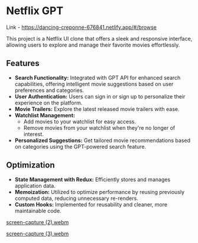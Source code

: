 
# Netflix GPT 
Link - https://dancing-creponne-676841.netlify.app/#/browse

This project is a Netflix UI clone that offers a sleek and responsive interface, allowing users to explore and manage their favorite movies effortlessly. 

## Features

- **Search Functionality:** Integrated with GPT API for enhanced search capabilities, offering intelligent movie suggestions based on user preferences and categories.
- **User Authentication:** Users can sign in or sign up to personalize their experience on the platform.
- **Movie Trailers:** Explore the latest released movie trailers with ease.
- **Watchlist Management:** 
  - Add movies to your watchlist for easy access.
  - Remove movies from your watchlist when they're no longer of interest.
- **Personalized Suggestions:** Get tailored movie recommendations based on categories using the GPT-powered search feature.

## Optimization

- **State Management with Redux:** Efficiently stores and manages application data.
- **Memoization:** Utilized to optimize performance by reusing previously computed data, reducing unnecessary re-renders.
- **Custom Hooks:** Implemented for reusability and cleaner, more maintainable code.


[screen-capture (2).webm](https://github.com/user-attachments/assets/7189771c-8ec0-42da-8b62-eebf21ed52e3)

[screen-capture (3).webm](https://github.com/user-attachments/assets/e5bfe9be-7b9d-4bc4-bb37-34faa292b33d)
